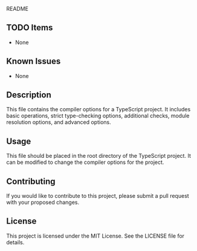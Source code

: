 README

## TODO Items
- None

## Known Issues
- None

## Description
This file contains the compiler options for a TypeScript project. It includes basic operations, strict type-checking options, additional checks, module resolution options, and advanced options. 

## Usage
This file should be placed in the root directory of the TypeScript project. It can be modified to change the compiler options for the project. 

## Contributing
If you would like to contribute to this project, please submit a pull request with your proposed changes. 

## License
This project is licensed under the MIT License. See the LICENSE file for details.